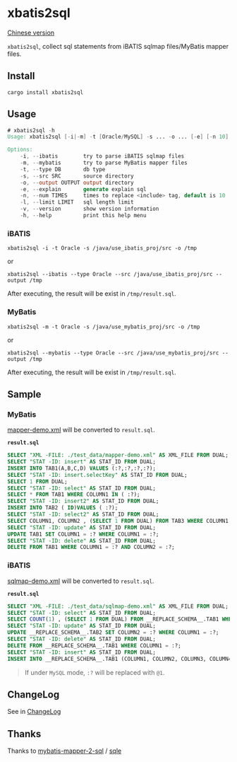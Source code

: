# xbatis2sql

[Chinese version](README.cn.md)

`xbatis2sql`, collect sql statements from iBATIS sqlmap files/MyBatis mapper files.

## Install

```shell
cargo install xbatis2sql
```

## Usage

```verilog
# xbatis2sql -h
Usage: xbatis2sql [-i|-m] -t [Oracle/MySQL] -s ... -o ... [-e] [-n 10] [-l 1000]

Options:
    -i, --ibatis        try to parse iBATIS sqlmap files
    -m, --mybatis       try to parse MyBatis mapper files
    -t, --type DB       db type
    -s, --src SRC       source directory
    -o, --output OUTPUT output directory
    -e, --explain       generate explain sql
    -n, --num TIMES     times to replace <include> tag, default is 10
    -l, --limit LIMIT   sql length limit
    -v, --version       show version information
    -h, --help          print this help menu
```

### iBATIS

```shell
xbatis2sql -i -t Oracle -s /java/use_ibatis_proj/src -o /tmp
```

or

```shell
xbatis2sql --ibatis --type Oracle --src /java/use_ibatis_proj/src --output /tmp
```

After executing, the result will be exist in `/tmp/result.sql`.

### MyBatis

```shell
xbatis2sql -m -t Oracle -s /java/use_mybatis_proj/src -o /tmp
```

or

```shell
xbatis2sql --mybatis --type Oracle --src /java/use_mybatis_proj/src --output /tmp
```

After executing, the result will be exist in `/tmp/result.sql`.

## Sample

### MyBatis

[mapper-demo.xml](./test_data/mapper-demo.xml) will be converted to `result.sql`.

**`result.sql`**

```sql
SELECT "XML -FILE: ./test_data/mapper-demo.xml" AS XML_FILE FROM DUAL;
SELECT "STAT -ID: insert" AS STAT_ID FROM DUAL;
INSERT INTO TAB1(A,B,C,D) VALUES (:?,:?,:?,:?);
SELECT "STAT -ID: insert.selectKey" AS STAT_ID FROM DUAL;
SELECT 1 FROM DUAL;
SELECT "STAT -ID: select" AS STAT_ID FROM DUAL;
SELECT * FROM TAB1 WHERE COLUMN1 IN ( :?);
SELECT "STAT -ID: insert2" AS STAT_ID FROM DUAL;
INSERT INTO TAB2 ( ID)VALUES ( :?);
SELECT "STAT -ID: select2" AS STAT_ID FROM DUAL;
SELECT COLUMN1, COLUMN2 , (SELECT 1 FROM DUAL) FROM TAB3 WHERE COLUMN1 = :? ORDER BY COLUMN2 DESC;
SELECT "STAT -ID: update" AS STAT_ID FROM DUAL;
UPDATE TAB1 SET COLUMN1 = :? WHERE COLUMN1 = :?;
SELECT "STAT -ID: delete" AS STAT_ID FROM DUAL;
DELETE FROM TAB1 WHERE COLUMN1 = :? AND COLUMN2 = :?;
```

### iBATIS

[sqlmap-demo.xml](./test_data/sqlmap-demo.xml) will be converted to `result.sql`.

**`result.sql`**

```sql
SELECT "XML -FILE: ./test_data/sqlmap-demo.xml" AS XML_FILE FROM DUAL;
SELECT "STAT -ID: select" AS STAT_ID FROM DUAL;
SELECT COUNT(1) , (SELECT 1 FROM DUAL) FROM __REPLACE_SCHEMA__.TAB1 WHERE COLUMN1 = 'BALABALA' AND COLUMN2 = :?;
SELECT "STAT -ID: update" AS STAT_ID FROM DUAL;
UPDATE __REPLACE_SCHEMA__.TAB2 SET COLUMN2 = :? WHERE COLUMN1 = :?;
SELECT "STAT -ID: delete" AS STAT_ID FROM DUAL;
DELETE FROM __REPLACE_SCHEMA__.TAB1 WHERE COLUMN1 = :?;
SELECT "STAT -ID: insert" AS STAT_ID FROM DUAL;
INSERT INTO __REPLACE_SCHEMA__.TAB1 (COLUMN1, COLUMN2, COLUMN3, COLUMN4, COLUMN5) VALUES (:?, :?, :?, :?, :?);
```

> If under `MySQL` mode, `:?` will be replaced with `@1`.

## ChangeLog

See in [ChangeLog](ChangeLog.md)

## Thanks

Thanks to [mybatis-mapper-2-sql](https://github.com/actiontech/mybatis-mapper-2-sql) / [sqle](https://github.com/actiontech/sqle)
